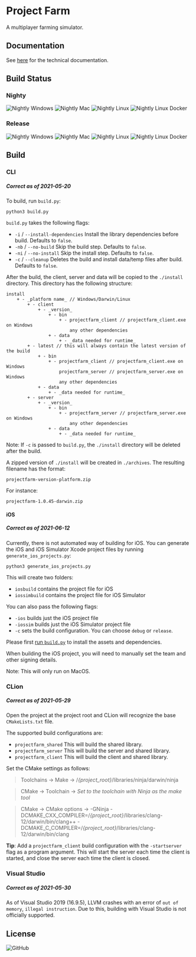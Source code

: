 # Project Farm
A multiplayer farming simulator.

## Documentation
See [here](./documentation/Documentation.md) for the technical documentation.

## Build Status
### Nighty
![Nightly Windows](https://github.com/snowmeltarcade/projectfarm/actions/workflows/build_nightly_windows.yml/badge.svg)
![Nightly Mac](https://github.com/snowmeltarcade/projectfarm/actions/workflows/build_nightly_mac.yml/badge.svg)
![Nightly Linux](https://github.com/snowmeltarcade/projectfarm/actions/workflows/build_nightly_linux.yml/badge.svg)
![Nightly Linux Docker](https://github.com/snowmeltarcade/projectfarm/actions/workflows/build_nightly_linux_docker.yml/badge.svg)

### Release
![Nightly Windows](https://github.com/snowmeltarcade/projectfarm/actions/workflows/build_release_windows.yml/badge.svg)
![Nightly Mac](https://github.com/snowmeltarcade/projectfarm/actions/workflows/build_release_mac.yml/badge.svg)
![Nightly Linux](https://github.com/snowmeltarcade/projectfarm/actions/workflows/build_release_linux.yml/badge.svg)
![Nightly Linux Docker](https://github.com/snowmeltarcade/projectfarm/actions/workflows/build_release_linux_docker.yml/badge.svg)

## Build
### CLI
##### Correct as of 2021-05-20

To build, run `build.py`:
```
python3 build.py
```

`build.py` takes the following flags:
* `-i` / `--install-dependencies`
    Install the library dependencies before build. Defaults to `false`.
* `-nb` / `--no-build`
    Skip the build step. Defaults to `false`.
* `-ni` / `--no-install`
    Skip the install step. Defaults to `false`.
* `-c` / `--cleanup`
    Deletes the build and install data/temp files after build. Defaults to `false`.

After the build, the client, server and data will be copied to the `./install` directory. This directory has the following structure:

```
install
    + - _platform name_ // Windows/Darwin/Linux
        + - client
            + - _version_
                + - bin
                    + - projectfarm_client // projectfarm_client.exe on Windows
                        any other dependencies
                + - data
                    + - _data needed for runtime_
        + - latest // this will always contain the latest version of the build
            + - bin
                + - projectfarm_client // projectfarm_client.exe on Windows
                    projectfarm_server // projectfarm_server.exe on Windows
                    any other dependencies
            + - data
                + - _data needed for runtime_
        + - server
            + - _version_
                + - bin
                    + - projectfarm_server // projectfarm_server.exe on Windows
                        any other dependencies
                + - data
                    + - _data needed for runtime_
```

Note: If `-c` is passed to `build.py`, the `./install` directory will be deleted after the build.

A zipped version of `./install` will be created in `./archives`. The resulting filename has the format:
```
projectfarm-version-platform.zip
```

For instance:
```
projectfarm-1.0.45-darwin.zip
```

#### iOS
##### Correct as of 2021-06-12
Currently, there is not automated way of building for iOS. You can generate the iOS and iOS Simulator Xcode project files by running `generate_ios_projects.py`:

```
python3 generate_ios_projects.py
```

This will create two folders:

* `iosbuild` contains the project file for iOS
* `iossimbuild` contains the project file for iOS Simulator

You can also pass the following flags:

* `-ios` builds just the iOS project file
* `-iossim` builds just the iOS Simulator project file
* `-c` sets the build configuration. You can choose `debug` or `release`.

Please first [run `build.py`](#build) to install the assets and dependencies.

When building the iOS project, you will need to manually set the team and other signing details.

Note: This will only run on MacOS.

### CLion
##### Correct as of 2021-05-29
Open the project at the project root and CLion will recognize the base `CMakeLists.txt` file.

The supported build configurations are:

* `projectfarm_shared` This will build the shared library.
* `projectfarm_server` This will build the server and shared library.
* `projectfarm_client` This will build the client and shared library.

Set the CMake settings as follows:

> Toolchains -> Make -> /*{project_root}*/libraries/ninja/darwin/ninja

> CMake -> Toolchain -> *Set to the toolchain with Ninja as the make tool*

> CMake -> CMake options -> -GNinja -DCMAKE_CXX_COMPILER=/*{project_root}*/libraries/clang-12/darwin/bin/clang++ -DCMAKE_C_COMPILER=/*{project_root}*/libraries/clang-12/darwin/bin/clang

**Tip**: Add a `projectfarm_client` build configuration with the `-startserver` flag as a program argument. This will start the server each time the client is started, and close the server each time the client is closed.

### Visual Studio
##### Correct as of 2021-05-30
As of Visual Studio 2019 (16.9.5), LLVM crashes with an error of `out of memory`, `illegal instruction`. Due to this, building with Visual Studio is not officially supported.

## License

![GitHub](https://img.shields.io/github/license/snowmeltarcade/projectfarm?style=plastic)
